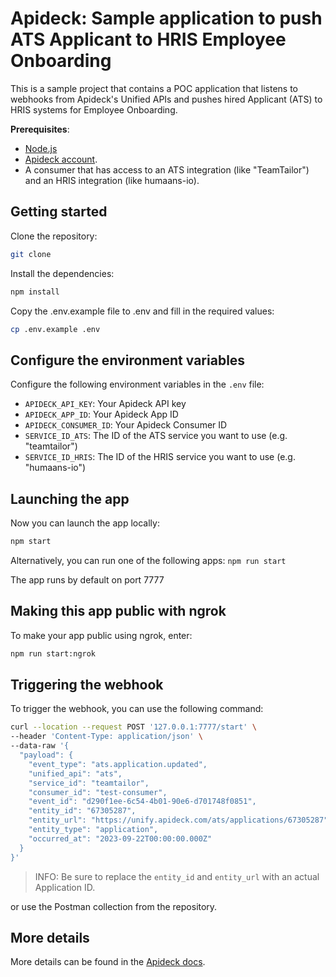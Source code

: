 # Apideck: Sample application to push ATS Applicant to HRIS Employee Onboarding

This is a sample project that contains a POC application that listens to webhooks from Apideck's Unified APIs and pushes hired Applicant (ATS) to HRIS systems for Employee Onboarding.

**Prerequisites**: 
 - [Node.js](https://nodejs.org/en/)
 - [Apideck account](https://platform.apideck.com/configuration/api-keys).
 - A consumer that has access to an ATS integration (like "TeamTailor") and an HRIS integration (like humaans-io).

## Getting started

Clone the repository:

```bash
git clone 
```

Install the dependencies:

```bash
npm install
``` 

Copy the .env.example file to .env and fill in the required values:

```bash
cp .env.example .env
```

## Configure the environment variables

Configure the following environment variables in the `.env` file:
- `APIDECK_API_KEY`: Your Apideck API key
- `APIDECK_APP_ID`: Your Apideck App ID
- `APIDECK_CONSUMER_ID`: Your Apideck Consumer ID
- `SERVICE_ID_ATS`: The ID of the ATS service you want to use (e.g. "teamtailor")
- `SERVICE_ID_HRIS`: The ID of the HRIS service you want to use (e.g. "humaans-io")

## Launching the app

Now you can launch the app locally:

```bash
npm start
```

Alternatively, you can run one of the following apps:
    `npm run start`

The app runs by default on port 7777

## Making this app public with ngrok

To make your app public using ngrok, enter:

```bash
npm run start:ngrok
```

## Triggering the webhook

To trigger the webhook, you can use the following command:

```bash
curl --location --request POST '127.0.0.1:7777/start' \
--header 'Content-Type: application/json' \
--data-raw '{
  "payload": {
    "event_type": "ats.application.updated",
    "unified_api": "ats",
    "service_id": "teamtailor",
    "consumer_id": "test-consumer",
    "event_id": "d290f1ee-6c54-4b01-90e6-d701748f0851",
    "entity_id": "67305287",
    "entity_url": "https://unify.apideck.com/ats/applications/67305287",
    "entity_type": "application",
    "occurred_at": "2023-09-22T00:00:00.000Z"
  }
}'
``` 

 > INFO: Be sure to replace the `entity_id` and `entity_url` with an actual Application ID.

or use the Postman collection from the repository.

## More details

More details can be found in the [Apideck docs](https://developers.apideck.com/).
